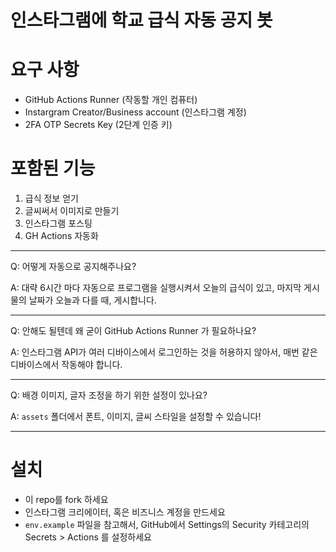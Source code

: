 # 인스타그램에 학교 급식 자동 공지 봇

# 요구 사항
- GitHub Actions Runner (작동할 개인 컴퓨터)
- Instargram Creator/Business account (인스타그램 계정)
- 2FA OTP Secrets Key (2단계 인증 키)

# 포함된 기능
1. 급식 정보 얻기
2. 글씨써서 이미지로 만들기
3. 인스타그램 포스팅
4. GH Actions 자동화

---

Q: 어떻게 자동으로 공지해주나요?  

A: 대략 6시간 마다 자동으로 프로그램을 실행시켜서 오늘의 급식이 있고, 마지막 게시물의 날짜가 오늘과 다를 때, 게시합니다. 

---

Q: 안해도 될텐데 왜 굳이 GitHub Actions Runner 가 필요하나요?  


A: 인스타그램 API가 여러 디바이스에서 로그인하는 것을 허용하지 않아서, 매번 같은 디바이스에서 작동해야 합니다.

--- 
Q: 배경 이미지, 글자 조정을 하기 위한 설정이 있나요?  


A: `assets` 폴더에서 폰트, 이미지, 글씨 스타일을 설정할 수 있습니다! 

---

# 설치

- 이 repo를 fork 하세요
- 인스타그램 크리에이터, 혹은 비즈니스 계정을 만드세요
- `env.example` 파일을 참고해서, GitHub에서 Settings의 Security 카테고리의 Secrets > Actions 를 설정하세요
